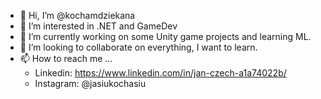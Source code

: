 - 👋 Hi, I’m @kochamdziekana
- 👀 I’m interested in .NET and GameDev
- 🌱 I’m currently working on some Unity game projects and learning ML.
- 💞️ I’m looking to collaborate on everything, I want to learn.
- 📫 How to reach me ...
    - Linkedin: https://www.linkedin.com/in/jan-czech-a1a74022b/
    - Instagram: @jasiukochasiu
<!---
kochamdziekana/kochamdziekana is a ✨ special ✨ repository because its `README.md` (this file) appears on your GitHub profile.
You can click the Preview link to take a look at your changes.
--->
